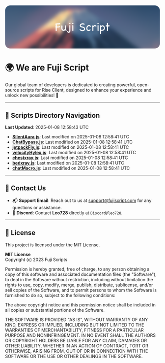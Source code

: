 ![Banner](.github/b.webp)

# 🌍 **We are Fuji Script**

Our global team of developers is dedicated to creating powerful, open-source scripts for Rise Client, designed to enhance your experience and unlock new possibilities! 🌟

---
<!-- SCRIPTS_NAVIGATION_START -->
## 📂 **Scripts Directory Navigation**

**Last Updated**: 2025-01-08 12:58:43 UTC

- **[SilentAura.js](scripts/SilentAura.js)**: Last modified on 2025-01-08 12:58:41 UTC
- **[ChatBypass.js](scripts/ChatBypass.js)**: Last modified on 2025-01-08 12:58:41 UTC
- **[jetpackFly.js](scripts/jetpackFly.js)**: Last modified on 2025-01-08 12:58:41 UTC
- **[velocityHylex.js](scripts/velocityHylex.js)**: Last modified on 2025-01-08 12:58:41 UTC
- **[chestxray.js](scripts/chestxray.js)**: Last modified on 2025-01-08 12:58:41 UTC
- **[bedxray.js](scripts/bedxray.js)**: Last modified on 2025-01-08 12:58:41 UTC
- **[chatMacro.js](scripts/chatMacro.js)**: Last modified on 2025-01-08 12:58:41 UTC

<!-- SCRIPTS_NAVIGATION_END -->

---

## 💬 **Contact Us**  
- 📬 **Support Email**: Reach out to us at [support@fujiscript.com](mailto:support@fujiscript.com) for any questions or assistance.  
- 💬 **Discord**: Contact **Leo728** directly at `Discord@leo728`.

---

## 📜 **License**

This project is licensed under the MIT License.  

**MIT License**  
Copyright (c) 2023 Fuji Scripts  

Permission is hereby granted, free of charge, to any person obtaining a copy of this software and associated documentation files (the "Software"), to deal in the Software without restriction, including without limitation the rights to use, copy, modify, merge, publish, distribute, sublicense, and/or sell copies of the Software, and to permit persons to whom the Software is furnished to do so, subject to the following conditions:  

The above copyright notice and this permission notice shall be included in all copies or substantial portions of the Software.  

THE SOFTWARE IS PROVIDED "AS IS", WITHOUT WARRANTY OF ANY KIND, EXPRESS OR IMPLIED, INCLUDING BUT NOT LIMITED TO THE WARRANTIES OF MERCHANTABILITY, FITNESS FOR A PARTICULAR PURPOSE AND NONINFRINGEMENT. IN NO EVENT SHALL THE AUTHORS OR COPYRIGHT HOLDERS BE LIABLE FOR ANY CLAIM, DAMAGES OR OTHER LIABILITY, WHETHER IN AN ACTION OF CONTRACT, TORT OR OTHERWISE, ARISING FROM, OUT OF OR IN CONNECTION WITH THE SOFTWARE OR THE USE OR OTHER DEALINGS IN THE SOFTWARE.  
